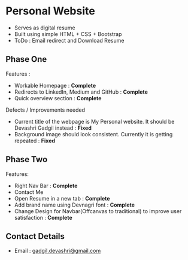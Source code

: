 # Personal Website 
* Serves as digital resume 
* Built using simple HTML + CSS + Bootstrap
* ToDo : Email redirect and Download Resume 

## Phase One 
Features :
* Workable Homepage : **Complete**
* Redirects to LinkedIn, Medium and GitHub : **Complete**
* Quick overview section : **Complete**

Defects / Improvements needed
* Current title of the webpage is My Personal website. It should be Devashri Gadgil instead : **Fixed**
* Background image should look consistent. Currently it is getting repeated : **Fixed**

## Phase Two
Features:
* Right Nav Bar : **Complete**
* Contact Me
* Open Resume in a new tab : **Complete**
* Add brand name using Devnagri font : **Complete**
* Change Design for Navbar(Offcanvas to traditional) to improve user satisfaction : **Complete**
 

## Contact Details 
* Email : gadgil.devashri@gmail.com

